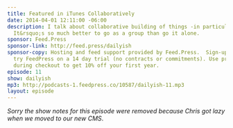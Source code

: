 ```yaml
---
title: Featured in iTunes Collaboratively
date: 2014-04-01 12:11:00 -06:00
description: I talk about collaborative building of things -in particular Goodstuff.fm.
  It&rsquo;s so much better to go as a group than go it alone.
sponsor: Feed.Press
sponsor-link: http://feed.press/dailyish
sponsor-copy: Hosting and feed support provided by Feed.Press.  Sign-up today and
  try FeedPress on a 14 day trial (no contracts or commitments). Use promo code "dailyish"
  during checkout to get 10% off your first year.
episode: 11
show: dailyish
mp3: http://podcasts-1.feedpress.co/10587/dailyish-11.mp3
layout: episode
---
```


<em>Sorry the show notes for this episode were removed because Chris got lazy when we moved to our new CMS</em>.
